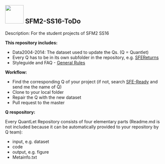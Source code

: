 ## <img src="pics/Project.png" width="60" /> **SFM2-SS16-ToDo**

Description: For the student projects of SFM2 SS16

__This repository includes:__
- Data2004-2014: The dataset used to update the Qs. (Q = Quantlet)
- Every Q has to be in its own subfolder in the repository, e.g. [SFEReturns](https://github.com/QuantLet/SFE-ToDo/tree/master/SFEReturns)
- Styleguide and FAQ - [General Rules](https://github.com/QuantLet/Styleguide-and-FAQ)

__Workflow:__
- Find the corresponding Q of your project (if not, search [SFE-Ready](https://github.com/QuantLet/SFE-Ready) and send me the name of Q)
- Clone to your local folder
- Repair the Q with the new dataset
- Pull request to the master



__Q respository:__

Every QuantLet Repository consists of four elementary parts (Readme.md is not included because it can be automatically provided to your repository by Q team):
- input, e.g. dataset
- code
- output, e.g. figure
- Metainfo.txt 
